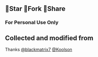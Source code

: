 ## 🚫Star 🚫Fork 🚫Share
  
### For Personal Use Only

    
## Collected and modified from       
Thanks  [@blackmatrix7](https://github.com/blackmatrix7)
  [@Koolson](https://github.com/Koolson)
